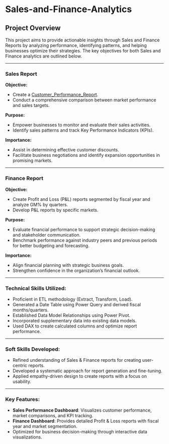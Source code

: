 # Sales-and-Finance-Analytics

## Project Overview
This project aims to provide actionable insights through Sales and Finance Reports by analyzing performance, identifying patterns, and helping businesses optimize their strategies. The key objectives for both Sales and Finance analytics are outlined below.

---

### Sales Report

**Objective:**
- Create a [Customer_Performance_Report](https://github.com/Deepanshu5483/Sales-and-Finance-Analytics/blob/main/Customer%20Performance%20Report.pdf).
- Conduct a comprehensive comparison between market performance and sales targets.

**Purpose:**
- Empower businesses to monitor and evaluate their sales activities.
- Identify sales patterns and track Key Performance Indicators (KPIs).

**Importance:**
- Assist in determining effective customer discounts.
- Facilitate business negotiations and identify expansion opportunities in promising markets.

---

### Finance Report

**Objective:**
- Create Profit and Loss (P&L) reports segmented by fiscal year and analyze GM% by quarters.
- Develop P&L reports by specific markets.

**Purpose:**
- Evaluate financial performance to support strategic decision-making and stakeholder communication.
- Benchmark performance against industry peers and previous periods for better budgeting and forecasting.

**Importance:**
- Align financial planning with strategic business goals.
- Strengthen confidence in the organization’s financial outlook.

---

### Technical Skills Utilized:
- Proficient in ETL methodology (Extract, Transform, Load).
- Generated a Date Table using Power Query and derived fiscal months/quarters.
- Established Data Model Relationships using Power Pivot.
- Incorporated supplementary data into existing data models.
- Used DAX to create calculated columns and optimize report performance.

---

### Soft Skills Developed:
- Refined understanding of Sales & Finance reports for creating user-centric reports.
- Developed a systematic approach for report generation and fine-tuning.
- Applied empathy-driven design to create reports with a focus on usability.

---

### Key Features:
- **Sales Performance Dashboard**: Visualizes customer performance, market comparisons, and KPI tracking.
- **Finance Dashboard**: Provides detailed Profit & Loss reports with fiscal year and market segmentation.
- Optimized for business decision-making through interactive data visualizations.
